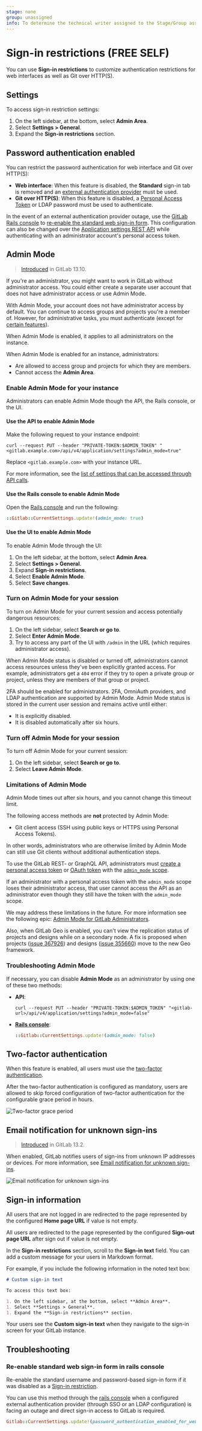 ```yaml
---
stage: none
group: unassigned
info: To determine the technical writer assigned to the Stage/Group associated with this page, see https://about.gitlab.com/handbook/product/ux/technical-writing/#assignments
---
```


# Sign-in restrictions **(FREE SELF)**

You can use **Sign-in restrictions** to customize authentication restrictions for web interfaces as well as Git over HTTP(S).

## Settings

To access sign-in restriction settings:

1. On the left sidebar, at the bottom, select **Admin Area**.
1. Select **Settings > General**.
1. Expand the **Sign-in restrictions** section.

## Password authentication enabled

You can restrict the password authentication for web interface and Git over HTTP(S):

- **Web interface**: When this feature is disabled, the **Standard** sign-in tab
  is removed and an [external authentication provider](../auth/index.md)
  must be used.
- **Git over HTTP(S)**: When this feature is disabled, a [Personal Access Token](../../user/profile/personal_access_tokens.md)
  or LDAP password must be used to authenticate.

In the event of an external authentication provider outage, use the [GitLab Rails console](../operations/rails_console.md) to [re-enable the standard web sign-in form](#re-enable-standard-web-sign-in-form-in-rails-console). This configuration can also be changed over the [Application settings REST API](../../api/settings.md#change-application-settings) while authenticating with an administrator account's personal access token.

## Admin Mode

> [Introduced](https://gitlab.com/groups/gitlab-org/-/epics/2158) in GitLab 13.10.

If you're an administrator, you might want to work in GitLab without administrator access.
You could either create a separate user account that does not have
administrator access or use Admin Mode.

With Admin Mode, your account does not have administrator access by default.
You can continue to access groups and projects you're a member of. However, for administrative tasks,
you must authenticate (except for [certain features](#limitations-of-admin-mode)).

When Admin Mode is enabled, it applies to all administrators on the instance.

When Admin Mode is enabled for an instance, administrators:

- Are allowed to access group and projects for which they are members.
- Cannot access the **Admin Area**.

### Enable Admin Mode for your instance

Administrators can enable Admin Mode though the API, the Rails console, or the UI.

#### Use the API to enable Admin Mode

Make the following request to your instance endpoint:

```shell
curl --request PUT --header "PRIVATE-TOKEN:$ADMIN_TOKEN" "<gitlab.example.com>/api/v4/application/settings?admin_mode=true"
```

Replace `<gitlab.example.com>` with your instance URL.

For more information, see the [list of settings that can be accessed through API calls](../../api/settings.md).

#### Use the Rails console to enable Admin Mode

Open the [Rails console](../operations/rails_console.md) and run the following:

```ruby
::Gitlab::CurrentSettings.update!(admin_mode: true)
```

#### Use the UI to enable Admin Mode

To enable Admin Mode through the UI:

1. On the left sidebar, at the bottom, select **Admin Area**.
1. Select **Settings > General**.
1. Expand **Sign-in restrictions**.
1. Select **Enable Admin Mode**.
1. Select **Save changes**.

### Turn on Admin Mode for your session

To turn on Admin Mode for your current session and access potentially dangerous resources:

1. On the left sidebar, select **Search or go to**.
1. Select **Enter Admin Mode**.
1. Try to access any part of the UI with `/admin` in the URL (which requires administrator access).

When Admin Mode status is disabled or turned off, administrators cannot access resources unless
they've been explicitly granted access. For example, administrators get a `404` error
if they try to open a private group or project, unless they are members of that group or project.

2FA should be enabled for administrators. 2FA, OmniAuth providers, and LDAP
authentication are supported by Admin Mode. Admin Mode status is stored in the current user session and remains active until either:

- It is explicitly disabled.
- It is disabled automatically after six hours.

### Turn off Admin Mode for your session

To turn off Admin Mode for your current session:

1. On the left sidebar, select **Search or go to**.
1. Select **Leave Admin Mode**.

### Limitations of Admin Mode

Admin Mode times out after six hours, and you cannot change this timeout limit.

The following access methods are **not** protected by Admin Mode:

- Git client access (SSH using public keys or HTTPS using Personal Access Tokens).

In other words, administrators who are otherwise limited by Admin Mode can still use
Git clients without additional authentication steps.

To use the GitLab REST- or GraphQL API, administrators must [create a personal access token](../../user/profile/personal_access_tokens.md#create-a-personal-access-token) or [OAuth token](../../api/oauth2.md) with the [`admin_mode` scope](../../user/profile/personal_access_tokens.md#personal-access-token-scopes).

If an administrator with a personal access token with the `admin_mode` scope loses their administrator access, that user cannot access the API as an administrator even though they still have the token with the `admin_mode` scope.

We may address these limitations in the future. For more information see the following epic:
[Admin Mode for GitLab Administrators](https://gitlab.com/groups/gitlab-org/-/epics/2158).

Also, when GitLab Geo is enabled, you can't view the replication status of projects and designs while
on a secondary node. A fix is proposed when projects ([issue 367926](https://gitlab.com/gitlab-org/gitlab/-/issues/367926)) and designs ([issue 355660](https://gitlab.com/gitlab-org/gitlab/-/issues/355660)) move to the new Geo framework.

### Troubleshooting Admin Mode

If necessary, you can disable **Admin Mode** as an administrator by using one of these two methods:

- **API**:

  ```shell
  curl --request PUT --header "PRIVATE-TOKEN:$ADMIN_TOKEN" "<gitlab-url>/api/v4/application/settings?admin_mode=false"
  ```

- [**Rails console**](../operations/rails_console.md#starting-a-rails-console-session):

  ```ruby
  ::Gitlab::CurrentSettings.update!(admin_mode: false)
  ```

## Two-factor authentication

When this feature is enabled, all users must use the [two-factor authentication](../../user/profile/account/two_factor_authentication.md).

After the two-factor authentication is configured as mandatory, users are allowed
to skip forced configuration of two-factor authentication for the configurable grace
period in hours.

![Two-factor grace period](img/two_factor_grace_period.png)

## Email notification for unknown sign-ins

> [Introduced](https://gitlab.com/gitlab-org/gitlab/-/issues/218457) in GitLab 13.2.

When enabled, GitLab notifies users of sign-ins from unknown IP addresses or devices. For more information,
see [Email notification for unknown sign-ins](../../user/profile/notifications.md#notifications-for-unknown-sign-ins).

![Email notification for unknown sign-ins](img/email_notification_for_unknown_sign_ins_v13_2.png)

## Sign-in information

All users that are not logged in are redirected to the page represented by the configured
**Home page URL** if value is not empty.

All users are redirected to the page represented by the configured **Sign-out page URL**
after sign out if value is not empty.

In the **Sign-in restrictions** section, scroll to the **Sign-in text** field. You can add a
custom message for your users in Markdown format.

For example, if you include the following information in the noted text box:

```markdown
# Custom sign-in text

To access this text box:

1. On the left sidebar, at the bottom, select **Admin Area**.
1. Select **Settings > General**.
1. Expand the **Sign-in restrictions** section.
```

Your users see the **Custom sign-in text** when they navigate to the sign-in screen for your
GitLab instance.

## Troubleshooting

### Re-enable standard web sign-in form in rails console

Re-enable the standard username and password-based sign-in form if it was disabled as a [Sign-in restriction](#password-authentication-enabled).

You can use this method through the [rails console](../operations/rails_console.md#starting-a-rails-console-session) when a configured external authentication provider (through SSO or an LDAP configuration) is facing an outage and direct sign-in access to GitLab is required.

```ruby
Gitlab::CurrentSettings.update!(password_authentication_enabled_for_web: true)
```
